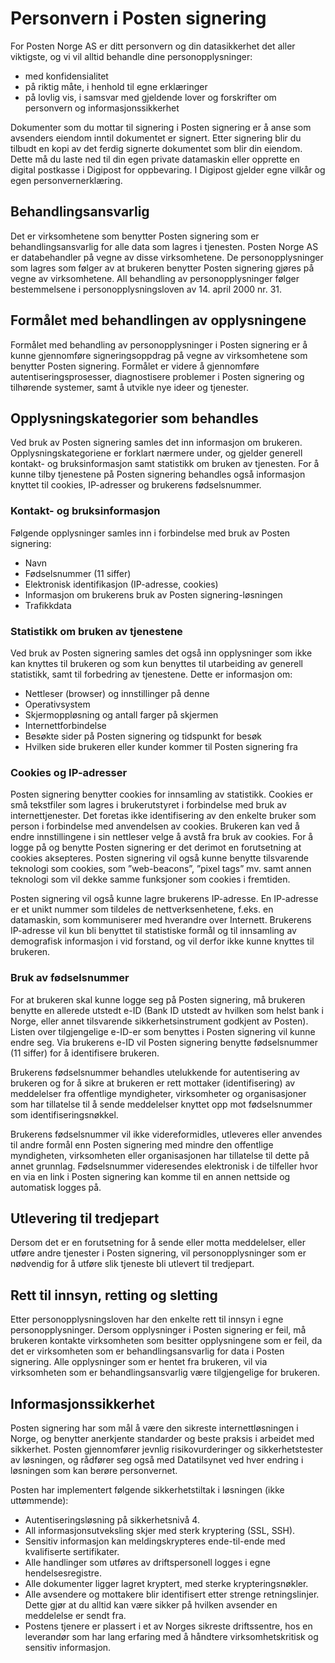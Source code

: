 # Personvern i Posten signering

For Posten Norge AS er ditt personvern og din datasikkerhet det aller viktigste, og vi vil alltid behandle dine personopplysninger:

* med konfidensialitet
* på riktig måte, i henhold til egne erklæringer
* på lovlig vis, i samsvar med gjeldende lover og forskrifter om personvern og informasjonssikkerhet 

Dokumenter som du mottar til signering i Posten signering er å anse som avsenders eiendom inntil dokumentet er signert. Etter signering blir du tilbudt en kopi av det ferdig signerte dokumentet som blir din eiendom. Dette må du laste ned til din egen private datamaskin eller opprette en digital postkasse i Digipost for oppbevaring. I Digipost gjelder egne vilkår og egen personvernerklæring.

## Behandlingsansvarlig

Det er virksomhetene som benytter Posten signering som er behandlingsansvarlig for alle data som lagres i tjenesten. Posten Norge AS er databehandler på vegne av disse virksomhetene. De personopplysninger som lagres som følger av at brukeren benytter Posten signering gjøres på vegne av virksomhetene. All behandling av personopplysninger følger bestemmelsene i personopplysningsloven av 14. april 2000 nr. 31.

## Formålet med behandlingen av opplysningene

Formålet med behandling av personopplysninger i Posten signering er å kunne gjennomføre signeringsoppdrag på vegne av virksomhetene som benytter Posten signering. Formålet er videre å gjennomføre autentiseringsprosesser, diagnostisere problemer i Posten signering og tilhørende systemer, samt å utvikle nye ideer og tjenester.

## Opplysningskategorier som behandles

Ved bruk av Posten signering samles det inn informasjon om brukeren. Opplysningskategoriene er forklart nærmere under, og gjelder generell kontakt- og bruksinformasjon samt statistikk om bruken av tjenesten. For å kunne tilby tjenestene på Posten signering behandles også informasjon knyttet til cookies, IP-adresser og brukerens fødselsnummer.

### Kontakt- og bruksinformasjon

Følgende opplysninger samles inn i forbindelse med bruk av Posten signering:

* Navn
* Fødselsnummer (11 siffer)
* Elektronisk identifikasjon (IP-adresse, cookies)
* Informasjon om brukerens bruk av Posten signering-løsningen
* Trafikkdata

### Statistikk om bruken av tjenestene

Ved bruk av Posten signering samles det også inn opplysninger som ikke kan knyttes til brukeren og som kun benyttes til utarbeiding av generell statistikk, samt til forbedring av tjenestene. Dette er informasjon om:

* Nettleser (browser) og innstillinger på denne
* Operativsystem
* Skjermoppløsning og antall farger på skjermen
* Internettforbindelse
* Besøkte sider på Posten signering og tidspunkt for besøk
* Hvilken side brukeren eller kunder kommer til Posten signering fra

### Cookies og IP-adresser

Posten signering benytter cookies for innsamling av statistikk. Cookies er små tekstfiler som lagres i brukerutstyret i forbindelse med bruk av internettjenester. Det foretas ikke identifisering av den enkelte bruker som person i forbindelse med anvendelsen av cookies. Brukeren kan ved å endre innstillingene i sin nettleser velge å avstå fra bruk av cookies. For å logge på og benytte Posten signering er det derimot en forutsetning at cookies aksepteres. Posten signering vil også kunne benytte tilsvarende teknologi som cookies, som ”web-beacons”, ”pixel tags” mv. samt annen teknologi som vil dekke samme funksjoner som cookies i fremtiden.

Posten signering vil også kunne lagre brukerens IP-adresse. En IP-adresse er et unikt nummer som tildeles de nettverksenhetene, f.eks. en datamaskin, som kommuniserer med hverandre over Internett. Brukerens IP-adresse vil kun bli benyttet til statistiske formål og til innsamling av demografisk informasjon i vid forstand, og vil derfor ikke kunne knyttes til brukeren.

### Bruk av fødselsnummer

For at brukeren skal kunne logge seg på Posten signering, må brukeren benytte en allerede utstedt e-ID (Bank ID utstedt av hvilken som helst bank i Norge, eller annet tilsvarende sikkerhetsinstrument godkjent av Posten). Listen over tilgjengelige e-ID-er som benyttes i Posten signering vil kunne endre seg. Via brukerens e-ID vil Posten signering benytte fødselsnummer (11 siffer) for å identifisere brukeren.

Brukerens fødselsnummer behandles utelukkende for autentisering av brukeren og for å sikre at brukeren er rett mottaker (identifisering) av meddelelser fra offentlige myndigheter, virksomheter og organisasjoner som har tillatelse til å sende meddelelser knyttet opp mot fødselsnummer som identifiseringsnøkkel.

Brukerens fødselsnummer vil ikke videreformidles, utleveres eller anvendes til andre formål enn Posten signering med mindre den offentlige myndigheten, virksomheten eller organisasjonen har tillatelse til dette på annet grunnlag. Fødselsnummer videresendes elektronisk i de tilfeller hvor en via en link i Posten signering kan komme til en annen nettside og automatisk logges på.

## Utlevering til tredjepart

Dersom det er en forutsetning for å sende eller motta meddelelser, eller utføre andre tjenester i Posten signering, vil personopplysninger som er nødvendig for å utføre slik tjeneste bli utlevert til tredjepart.

## Rett til innsyn, retting og sletting

Etter personopplysningsloven har den enkelte rett til innsyn i egne personopplysninger. Dersom opplysninger i Posten signering er feil, må brukeren kontakte virksomheten som besitter opplysningene som er feil, da det er virksomheten som er behandlingsansvarlig for data i Posten signering. Alle opplysninger som er hentet fra brukeren, vil via virksomheten som er behandlingsansvarlig være tilgjengelige for brukeren.

## Informasjonssikkerhet

Posten signering har som mål å være den sikreste internettløsningen i Norge, og benytter anerkjente standarder og beste praksis i arbeidet med sikkerhet. Posten gjennomfører jevnlig risikovurderinger og sikkerhetstester av løsningen, og rådfører seg også med Datatilsynet ved hver endring i løsningen som kan berøre personvernet.

Posten har implementert følgende sikkerhetstiltak i løsningen (ikke uttømmende):

* Autentiseringsløsning på sikkerhetsnivå 4.
* All informasjonsutveksling skjer med sterk kryptering (SSL, SSH).
* Sensitiv informasjon kan meldingskrypteres ende-til-ende med kvalifiserte sertifikater.
* Alle handlinger som utføres av driftspersonell logges i egne hendelsesregistre.
* Alle dokumenter ligger lagret kryptert, med sterke krypteringsnøkler.
* Alle avsendere og mottakere blir identifisert etter strenge retningslinjer. Dette gjør at du alltid kan være sikker på hvilken avsender en meddelelse er sendt fra.
* Postens tjenere er plassert i et av Norges sikreste driftssentre, hos en leverandør som har lang erfaring med å håndtere virksomhetskritisk og sensitiv informasjon.
